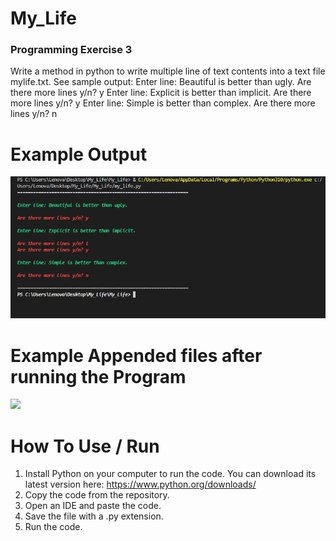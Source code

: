# My_Life
### Programming Exercise 3

Write a method in python to write multiple line of text contents into a text file mylife.txt. See sample output:
Enter line: Beautiful is better than ugly.
Are there more lines y/n? y
Enter line: Explicit is better than implicit.
Are there more lines y/n? y
Enter line: Simple is better than complex.
Are there more lines y/n? n 


# Example Output

![](mylife/p3_exp_opt.PNG)

# Example Appended files after running the Program
![](mylife/p1_exp_txt.PNG) 
# How To Use / Run
1. Install Python on your computer to run the code. You can download its latest version here: https://www.python.org/downloads/ 
2. Copy the code from the repository. 
3. Open an IDE and paste the code. 
4. Save the file with a .py extension. 
5. Run the code. 
